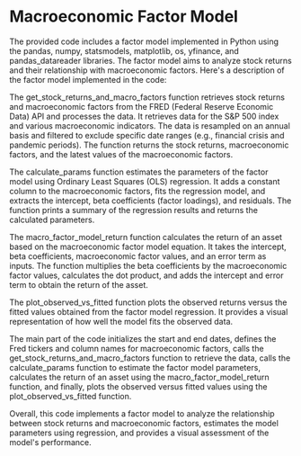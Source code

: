 # Macroeconomic Factor Model

The provided code includes a factor model implemented in Python using the pandas, numpy, statsmodels, matplotlib, os, yfinance, and pandas_datareader libraries. The factor model aims to analyze stock returns and their relationship with macroeconomic factors. Here's a description of the factor model implemented in the code:

The get_stock_returns_and_macro_factors function retrieves stock returns and macroeconomic factors from the FRED (Federal Reserve Economic Data) API and processes the data. It retrieves data for the S&P 500 index and various macroeconomic indicators. The data is resampled on an annual basis and filtered to exclude specific date ranges (e.g., financial crisis and pandemic periods). The function returns the stock returns, macroeconomic factors, and the latest values of the macroeconomic factors.

The calculate_params function estimates the parameters of the factor model using Ordinary Least Squares (OLS) regression. It adds a constant column to the macroeconomic factors, fits the regression model, and extracts the intercept, beta coefficients (factor loadings), and residuals. The function prints a summary of the regression results and returns the calculated parameters.

The macro_factor_model_return function calculates the return of an asset based on the macroeconomic factor model equation. It takes the intercept, beta coefficients, macroeconomic factor values, and an error term as inputs. The function multiplies the beta coefficients by the macroeconomic factor values, calculates the dot product, and adds the intercept and error term to obtain the return of the asset.

The plot_observed_vs_fitted function plots the observed returns versus the fitted values obtained from the factor model regression. It provides a visual representation of how well the model fits the observed data.

The main part of the code initializes the start and end dates, defines the Fred tickers and column names for macroeconomic factors, calls the get_stock_returns_and_macro_factors function to retrieve the data, calls the calculate_params function to estimate the factor model parameters, calculates the return of an asset using the macro_factor_model_return function, and finally, plots the observed versus fitted values using the plot_observed_vs_fitted function.

Overall, this code implements a factor model to analyze the relationship between stock returns and macroeconomic factors, estimates the model parameters using regression, and provides a visual assessment of the model's performance.
